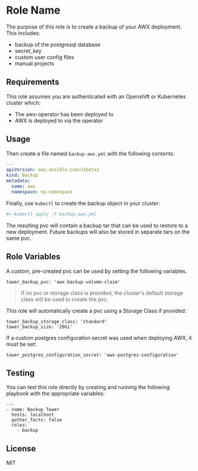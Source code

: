 Role Name
=========

The purpose of this role is to create a backup of your AWX deployment.  This includes:
  - backup of the postgresql database
  - secret_key
  - custom user config files
  - manual projects


Requirements
------------

This role assumes you are authenticated with an Openshift or Kubernetes cluster which:
  - The awx-operator has been deployed to
  - AWX is deployed to via the operator


Usage
----------------

Then create a file named `backup-awx.yml` with the following contents:

```yaml
---
apiVersion: awx.ansible.com/v1beta1
kind: Backup
metadata:
  name: awx
  namespace: my-namespace
```

Finally, use `kubectl` to create the backup object in your cluster:

```bash
#> kubectl apply -f backup-awx.yml
```

The resulting pvc will contain a backup tar that can be used to restore to a new deployment. Future backups will also be stored in separate tars on the same pvc.


Role Variables
--------------

A custom, pre-created pvc can be used by setting the following variables.  

```
tower_backup_pvc: 'awx-backup-volume-claim'
```

> If no pvc or storage class is provided, the cluster's default storage class will be used to create the pvc.

This role will automatically create a pvc using a Storage Class if provided:

```
tower_backup_storage_class: 'standard'
tower_backup_size: '20Gi'
```

If a custom postgres configuration secret was used when deploying AWX, it must be set:

```
tower_postgres_configuration_secret: 'awx-postgres-configuration'
```


Testing
----------------

You can test this role directly by creating and running the following playbook with the appropriate variables:

```
---
- name: Backup Tower
  hosts: localhost
  gather_facts: false
  roles:
    - backup
```

License
-------

MIT
